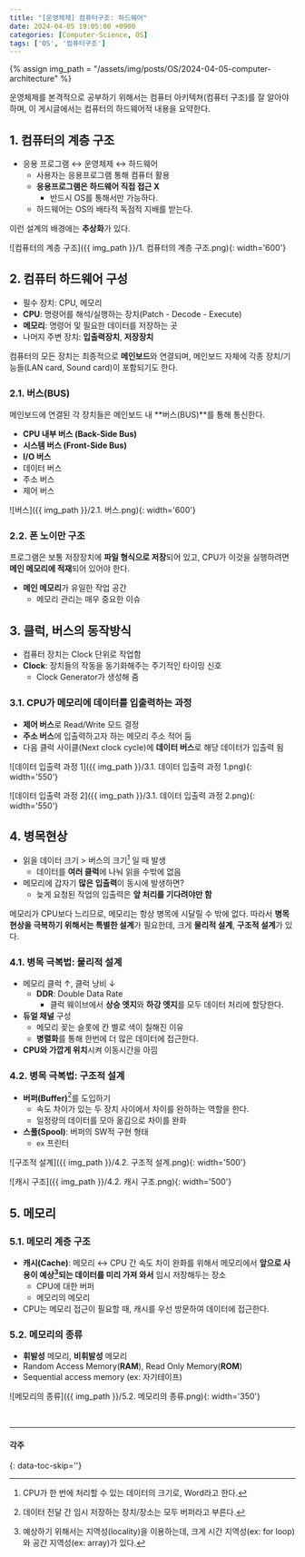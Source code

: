 ```yaml
---
title: "[운영체제] 컴퓨터구조: 하드웨어"
date: 2024-04-05 19:05:00 +0900
categories: [Computer-Science, OS]
tags: ['OS', '컴퓨터구조']
---
```

{% assign img_path = "/assets/img/posts/OS/2024-04-05-computer-architecture" %}



운영체제를 본격적으로 공부하기 위해서는 컴퓨터 아키텍쳐(컴퓨터 구조)를 잘 알아야 하며, 이 게시글에서는 컴퓨터의 하드웨어적 내용을 요약한다.

## 1. 컴퓨터의 계층 구조

- 응용 프로그램 ↔ 운영체제 ↔ 하드웨어
  - 사용자는 응용프로그램 통해 컴퓨터 활용
  - **응용프로그램은 하드웨어 직접 접근 X**
    - 반드시 OS를 통해서만 가능하다.
  - 하드웨어는 OS의 배타적 독점적 지배를 받는다.

이런 설계의 배경에는 **추상화**가 있다.

![컴퓨터의 계층 구조]({{ img_path }}/1. 컴퓨터의 계층 구조.png){: width='600'}



## 2. 컴퓨터 하드웨어 구성

- 필수 장치: CPU, 메모리
- **CPU**: 명령어를 해석/실행하는 장치(Patch - Decode - Execute)
- **메모리**: 명령어 및 필요한 데이터를 저장하는 곳
- 나머지 주변 장치: **입출력장치**, **저장장치**

컴퓨터의 모든 장치는 최종적으로 **메인보드**와 연결되며, 메인보드 자체에 각종 장치/기능들(LAN card, Sound card)이 포함되기도 한다.

### 2.1. 버스(BUS)

메인보드에 연결된 각 장치들은 메인보드 내 **버스(BUS)**를 통해 통신한다.

- **CPU 내부 버스 (Back-Side Bus)**
- **시스템 버스 (Front-Side Bus)**
- **I/O 버스**
- 데이터 버스
- 주소 버스
- 제어 버스

![버스]({{ img_path }}/2.1. 버스.png){: width='600'}

### 2.2. 폰 노이만 구조

프로그램은 보통 저장장치에 **파일 형식으로 저장**되어 있고, CPU가 이것을 실행하려면 **메인 메모리에 적재**되어 있어야 한다.

- **메인 메모리**가 유일한 작업 공간
  -  메모리 관리는 매우 중요한 이슈



## 3. 클럭, 버스의 동작방식

- 컴퓨터 장치는 Clock 단위로 작업함
- **Clock**: 장치들의 작동을 동기화해주는 주기적인 타이밍 신호
  - Clock Generator가 생성해 줌

### 3.1. CPU가 메모리에 데이터를 입출력하는 과정

- **제어 버스**로 Read/Write 모드 결정
- **주소 버스**에 입출력하고자 하는 메모리 주소 적어 둠
- 다음 클럭 사이클(Next clock cycle)에 **데이터 버스**로 해당 데이터가 입출력 됨

![데이터 입출력 과정 1]({{ img_path }}/3.1. 데이터 입출력 과정 1.png){: width='550'}

![데이터 입출력 과정 2]({{ img_path }}/3.1. 데이터 입출력 과정 2.png){: width='550'}



## 4. 병목현상

- 읽을 데이터 크기 > 버스의 크기[^bus_size] 일 때 발생
  - 데이터를 **여러 클럭**에 나눠 읽을 수밖에 없음
- 메모리에 갑자기 **많은 입출력**이 동시에 발생하면?
  - 늦게 요청된 작업의 입출력은 **앞 처리를 기다려야만 함**

메모리가 CPU보다 느리므로, 메모리는 항상 병목에 시달릴 수 밖에 없다. 따라서 **병목현상을 극복하기 위해서는 특별한 설계**가 필요한데, 크게 **물리적 설계**, **구조적 설계**가 있다.

[^bus_size]: CPU가 한 번에 처리할 수 있는 데이터의 크기로, Word라고 한다.

### 4.1. 병목 극복법: 물리적 설계

- 메모리 클럭 ↑, 클럭 낭비 ↓
  - **DDR**: Double Data Rate
    - 클럭 웨이브에서 **상승 엣지**와 **하강 엣지**를 모두 데이터 처리에 할당한다.
- **듀얼 채널** 구성
  - 메모리 꽂는 슬롯에 칸 별로 색이 칠해진 이유
  - **병렬화**를 통해 한번에 더 많은 데이터에 접근한다.
- **CPU와 가깝게 위치**시켜 이동시간을 아낌

### 4.2. 병목 극복법: 구조적 설계

- **버퍼(Buffer)**[^buffer]를 도입하기
  - 속도 차이가 있는 두 장치 사이에서 차이를 완하하는 역할을 한다.
  - 일정량의 데이터를 모아 옮김으로 차이를 완화
- **스풀(Spool)**: 버퍼의 SW적 구현 형태
  - `ex` 프린터

[^buffer]: 데이터 전달 간 임시 저장하는 장치/장소는 모두 버퍼라고 부른다.

![구조적 설계]({{ img_path }}/4.2. 구조적 설계.png){: width='500'}

![캐시 구조]({{ img_path }}/4.2. 캐시 구조.png){: width='500'}



## 5. 메모리
### 5.1. 메모리 계층 구조

- **캐시(Cache)**: 메모리 ↔ CPU 간 속도 차이 완화를 위해서 메모리에서 **앞으로 사용이 예상[^predict]되는 데이터를 미리 가져 와서** 임시 저장해두는 장소
  - CPU에 대한 버퍼
  - 메모리의 메모리
- CPU는 메모리 접근이 필요할 때, 캐시를 우선 방문하여 데이터에 접근한다.

[^predict]: 예상하기 위해서는 지역성(locality)을 이용하는데, 크게 시간 지역성(ex: for loop)와 공간 지역성(ex: array)가 있다.

### 5.2. 메모리의 종류

- **휘발성** 메모리, **비휘발성** 메모리
- Random Access Memory(**RAM**), Read Only Memory(**ROM**)
- Sequential access memory (ex: 자기테이프)

![메모리의 종류]({{ img_path }}/5.2. 메모리의 종류.png){: width='350'}

<br>

---
#### 각주
{: data-toc-skip=''}